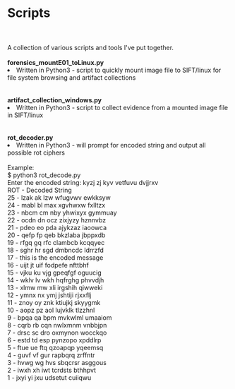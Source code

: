 # Scripts
<br>
<br>
A collection of various scripts and tools I've put together.
<br>
<br>
<strong>forensics_mountE01_toLinux.py</strong>
<li>Written in Python3 - script to quickly mount image file to SIFT/linux for file system browsing and artifact collections</li>
<br>
<br>
<strong>artifact_collection_windows.py</strong>
<li>Written in Python3 - script to collect evidence from a mounted image file in SIFT/linux</li>
<br>
<br>
<strong>rot_decoder.py</strong>
<li>Written in Python3 - will prompt for encoded string and output all possible rot ciphers</li>
<br>Example:<br>
$ python3 rot_decode.py<br> 
Enter the encoded string: kyzj zj kyv vetfuvu dvjjrxv<br>
ROT - Decoded String<br>
25 - lzak ak lzw wfugvwv ewkksyw<br>
24 - mabl bl max xgvhwxw fxlltzx<br>
23 - nbcm cm nby yhwixyx gymmuay<br>
22 - ocdn dn ocz zixjyzy hznnvbz<br>
21 - pdeo eo pda ajykzaz iaoowca<br>
20 - qefp fp qeb bkzlaba jbppxdb<br>
19 - rfgq gq rfc clambcb kcqqyec<br>
18 - sghr hr sgd dmbncdc ldrrzfd<br>
17 - this is the encoded message<br>
16 - uijt jt uif fodpefe nfttbhf<br>
15 - vjku ku vjg gpeqfgf oguucig<br>
14 - wklv lv wkh hqfrghg phvvdjh<br>
13 - xlmw mw xli irgshih qiwweki<br>
12 - ymnx nx ymj jshtiji rjxxflj<br>
11 - znoy oy znk ktiujkj skyygmk<br>
10 - aopz pz aol lujvklk tlzzhnl<br>
9 - bpqa qa bpm mvkwlml umaaiom<br>
8 - cqrb rb cqn nwlxmnm vnbbjpn<br>
7 - drsc sc dro oxmynon wocckqo<br>
6 - estd td esp pynzopo xpddlrp<br>
5 - ftue ue ftq qzoapqp yqeemsq<br>
4 - guvf vf gur rapbqrq zrffntr<br>
3 - hvwg wg hvs sbqcrsr asggous<br>
2 - iwxh xh iwt tcrdsts bthhpvt<br>
1 - jxyi yi jxu udsetut cuiiqwu<br>
<br>

